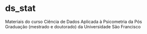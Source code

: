 # ds_stat
Materiais do curso Ciência de Dados Aplicada à Psicometria da Pós Graduação (mestrado e doutorado) da Universidade São Francisco 
